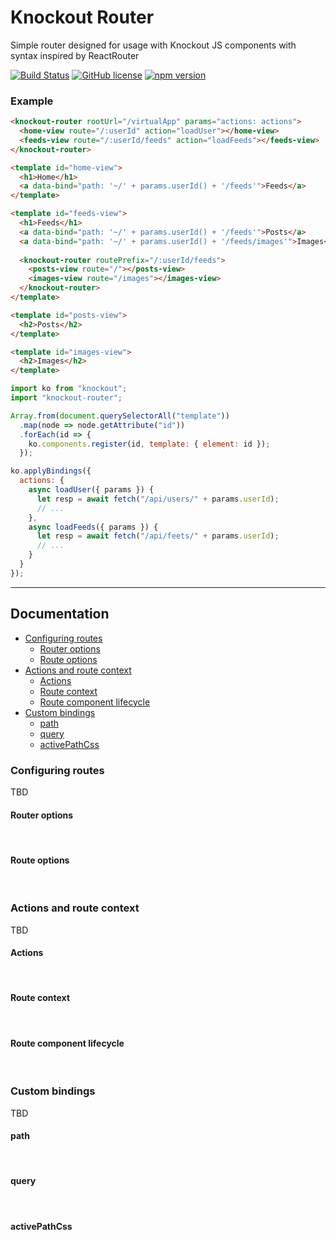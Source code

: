 # Knockout Router
Simple router designed for usage with Knockout JS components with syntax inspired by ReactRouter

[![Build Status](https://travis-ci.org/gnaeus/knockout-router.svg?branch=master)](https://travis-ci.org/gnaeus/knockout-router)
[![GitHub license](https://img.shields.io/badge/license-MIT-blue.svg)](https://raw.githubusercontent.com/gnaeus/knockout-router/master/LICENSE)
[![npm version](https://img.shields.io/npm/v/knockout-router.svg?style=flat)](https://www.npmjs.com/package/knockout-router)

### Example
```html
<knockout-router rootUrl="/virtualApp" params="actions: actions">
  <home-view route="/:userId" action="loadUser"></home-view>
  <feeds-view route="/:userId/feeds" action="loadFeeds"></feeds-view>
</knockout-router>

<template id="home-view">
  <h1>Home</h1>
  <a data-bind="path: '~/' + params.userId() + '/feeds'">Feeds</a>
</template>

<template id="feeds-view">
  <h1>Feeds</h1>
  <a data-bind="path: '~/' + params.userId() + '/feeds'">Posts</a>
  <a data-bind="path: '~/' + params.userId() + '/feeds/images'">Images</a>
  
  <knockout-router routePrefix="/:userId/feeds">
    <posts-view route="/"></posts-view>
    <images-view route="/images"></images-view>
  </knockout-router>
</template>

<template id="posts-view">
  <h2>Posts</h2>
</template>

<template id="images-view">
  <h2>Images</h2>
</template>
```
```js
import ko from "knockout";
import "knockout-router";

Array.from(document.querySelectorAll("template"))
  .map(node => node.getAttribute("id"))
  .forEach(id => {
    ko.components.register(id, template: { element: id });
  });

ko.applyBindings({
  actions: {
    async loadUser({ params }) {
      let resp = await fetch("/api/users/" + params.userId);
      // ...
    },
    async loadFeeds({ params }) {
      let resp = await fetch("/api/feets/" + params.userId);
      // ...
    }
  }
});
```

---
## Documentation
* [Configuring routes](#knockout-configuring-routes)
  * [Router options](#knockout-router-options)
  * [Route options](#knockout-route-options)
* [Actions and route context](#knockout-router-actions-and-context)
  * [Actions](#knockout-route-actions)
  * [Route context](#knockout-route-context)
  * [Route component lifecycle](#knockout-route-component-lifecycle)
* [Custom bindings](#knockout-router-bindings)
  * [path](#knockout-path-binding)
  * [query](#knockout-query-binding)
  * [activePathCss](#knockout-activePathCss-binding)

### <a name="knockout-configuring-routes"></a> Configuring routes
TBD
<br>

#### <a name="knockout-router-options"></a> Router options

<br>

#### <a name="knockout-route-options"></a> Route options

<br>

### <a name="knockout-router-actions-and-context"></a> Actions and route context
TBD
<br>

#### <a name="knockout-route-actions"></a> Actions

<br>

#### <a name="knockout-route-context"></a> Route context

<br>

#### <a name="knockout-route-component-lifecycle"></a> Route component lifecycle

<br>

### <a name="knockout-router-bindings"></a> Custom bindings
TBD
<br>

#### <a name="knockout-path-binding"></a> path

<br>

#### <a name="knockout-query-binding"></a> query

<br>

#### <a name="knockout-activePathCss-binding"></a> activePathCss

